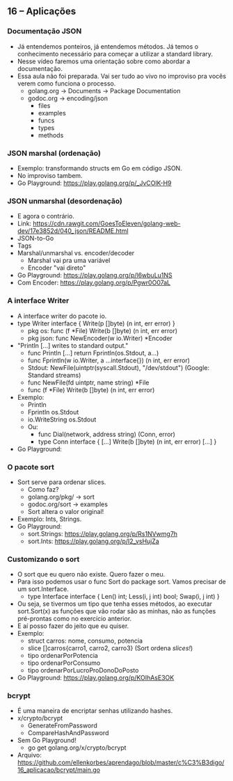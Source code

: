 ## 16 – Aplicações

### Documentação JSON

- Já entendemos ponteiros, já entendemos métodos. Já temos o conhecimento necessário para começar a utilizar a standard library.
- Nesse vídeo faremos uma orientação sobre como abordar a documentação.
- Essa aula não foi preparada. Vai ser tudo ao vivo no improviso pra vocês verem como funciona o processo.
    - golang.org → Documents → Package Documentation 
    - godoc.org → encoding/json
        - files
        - examples
        - funcs
        - types
        - methods

### JSON marshal (ordenação)

- Exemplo: transformando structs em Go em código JSON.
- No improviso tambem.
- Go Playground: https://play.golang.org/p/_JvCOlK-H9

### JSON unmarshal (desordenação)

- E agora o contrário.
- Link: https://cdn.rawgit.com/GoesToEleven/golang-web-dev/17e3852d/040_json/README.html
- JSON-to-Go
- Tags
- Marshal/unmarshal vs. encoder/decoder
    - Marshal vai pra uma variável
    - Encoder "vai direto"
- Go Playground: https://play.golang.org/p/l6wbuLu1NS
- Com Encoder: https://play.golang.org/p/Pgwr0O07aL

### A interface Writer

- A interface writer do pacote io.
- type Writer interface { Write(p []byte) (n int, err error) }
    - pkg os:   func (f *File) Write(b []byte) (n int, err error)
    - pkg json: func NewEncoder(w io.Writer) *Encoder
- "Println [...] writes to standard output."
    - func Println [...] return Fprintln(os.Stdout, a...)
    - func Fprintln(w io.Writer, a ...interface{}) (n int, err error)
    - Stdout: NewFile(uintptr(syscall.Stdout), "/dev/stdout") (Google: Standard streams)
    - func NewFile(fd uintptr, name string) *File
    - func (f *File) Write(b []byte) (n int, err error)
- Exemplo:
    - Println
    - Fprintln os.Stdout
    - io.WriteString os.Stdout
    - Ou:
        - func Dial(network, address string) (Conn, error)
        - type Conn interface { [...] Write(b []byte) (n int, err error) [...] }
- Go Playground: 

### O pacote sort

- Sort serve para ordenar slices.
    - Como faz?
    - golang.org/pkg/ → sort
    - godoc.org/sort → examples
    - Sort altera o valor original!
- Exemplo: Ints, Strings.
- Go Playground: 
    - sort.Strings: https://play.golang.org/p/Rs1NVwmg7h
    - sort.Ints: https://play.golang.org/p/I2_vsHujZa

### Customizando o sort

- O sort que eu quero não existe. Quero fazer o meu.
- Para isso podemos usar o func Sort do package sort. Vamos precisar de um sort.Interface.
    - type Interface interface { Len() int; Less(i, j int) bool; Swap(i, j int) }
- Ou seja, se tivermos um tipo que tenha esses métodos, ao executar sort.Sort(x) as funções que vão rodar são as minhas, não as funções pré-prontas como no exercício anterior.
- E aí posso fazer do jeito que eu quiser.
- Exemplo:
    - struct carros: nome, consumo, potencia
    - slice []carros{carro1, carro2, carro3} (Sort ordena *slices!*)
    - tipo ordenarPorPotencia
    - tipo ordenarPorConsumo
    - tipo ordenarPorLucroProDonoDoPosto
- Go Playground: https://play.golang.org/p/KOIhAsE3OK

### bcrypt

- É uma maneira de encriptar senhas utilizando hashes.
- x/crypto/bcrypt
    - GenerateFromPassword
    - CompareHashAndPassword
- Sem Go Playground!
    - go get golang.org/x/crypto/bcrypt
- Arquivo: https://github.com/ellenkorbes/aprendago/blob/master/c%C3%B3digo/16_aplicacao/bcrypt/main.go
